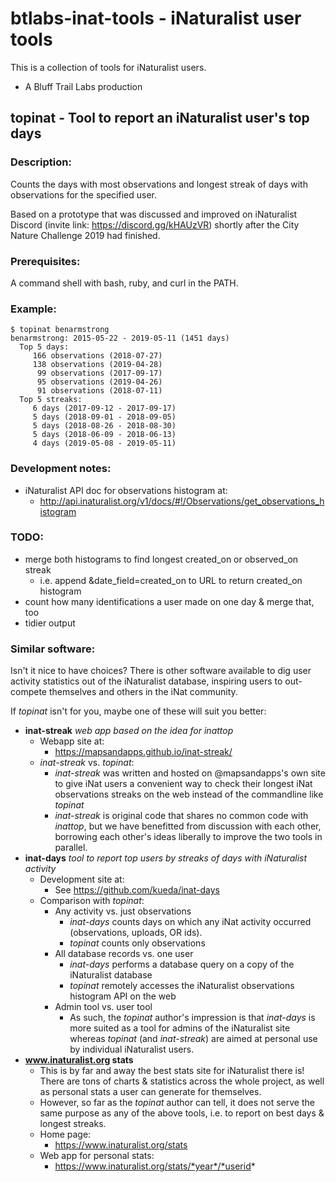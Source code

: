 # btlabs-inat-tools - iNaturalist user tools

This is a collection of tools for iNaturalist users.

- A Bluff Trail Labs production

## topinat - Tool to report an iNaturalist user's top days

### Description:

Counts the days with most observations and longest streak of days with
observations for the specified user.

Based on a prototype that was discussed and improved on iNaturalist
Discord (invite link: https://discord.gg/kHAUzVR) shortly after the
City Nature Challenge 2019 had finished.

### Prerequisites:

A command shell with bash, ruby, and curl in the PATH.

### Example:

```
$ topinat benarmstrong
benarmstrong: 2015-05-22 - 2019-05-11 (1451 days)
  Top 5 days:
     166 observations (2018-07-27)
     138 observations (2019-04-28)
      99 observations (2017-09-17)
      95 observations (2019-04-26)
      91 observations (2018-07-11)
  Top 5 streaks:
     6 days (2017-09-12 - 2017-09-17)
     5 days (2018-09-01 - 2018-09-05)
     5 days (2018-08-26 - 2018-08-30)
     5 days (2018-06-09 - 2018-06-13)
     4 days (2019-05-08 - 2019-05-11)
```

### Development notes:

- iNaturalist API doc for observations histogram at:
  - http://api.inaturalist.org/v1/docs/#!/Observations/get_observations_histogram

### TODO:
  - merge both histograms to find longest created_on or observed_on streak
    - i.e. append &date_field=created_on to URL to return created_on histogram
  - count how many identifications a user made on one day & merge that, too
  - tidier output

### Similar software:

Isn't it nice to have choices? There is other software available to
dig user activity statistics out of the iNaturalist database,
inspiring users to out-compete themselves and others in the iNat
community.

If *topinat* isn't for you, maybe one of these will suit you better:

- **inat-streak** *web app based on the idea for inattop*
    - Webapp site at:
        - https://mapsandapps.github.io/inat-streak/
    - *inat-streak*  vs. *topinat*:
        - *inat-streak* was written and hosted on @mapsandapps's own
          site to give iNat users a convenient way to check their
          longest iNat observations streaks on the web instead of the
          commandline like *topinat*
        - *inat-streak* is original code that shares no common code
          with *inattop*, but we have benefitted from discussion with
          each other, borrowing each other's ideas liberally to
          improve the two tools in parallel.
- **inat-days** *tool to report top users by streaks of days with iNaturalist activity*
    - Development site at:
        - See https://github.com/kueda/inat-days
    - Comparison with *topinat*:
        - Any activity vs. just observations
            - *inat-days* counts days on which any iNat activity occurred
              (observations, uploads, OR ids).
            - *topinat* counts only observations
        - All database records vs. one user
            - *inat-days* performs a database query on a copy of the
              iNaturalist database
            - *topinat* remotely accesses the iNaturalist observations
              histogram API on the web
        - Admin tool vs. user tool
          - As such, the *topinat* author's impression is that
            *inat-days* is more suited as a tool for admins of the
            iNaturalist site whereas *topinat* (and *inat-streak*) are
            aimed at personal use by individual iNaturalist users.
- **www.inaturalist.org stats**
    - This is by far and away the best stats site for iNaturalist
      there is! There are tons of charts & statistics across the
      whole project, as well as personal stats a user can generate for
      themselves.
    - However, so far as the *topinat* author can tell, it does not
      serve the same purpose as any of the above tools, i.e. to report
      on best days & longest streaks.
    - Home page:
        - https://www.inaturalist.org/stats
    - Web app for personal stats:
        - https://www.inaturalist.org/stats/*year*/*userid*

